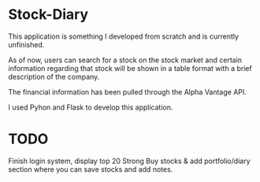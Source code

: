 # Stock-Diary

This application is something I developed from scratch and is currently unfinished.

As of now, users can search for a stock on the stock market and certain information regarding that stock will be shown in a table format with a brief description of the company.

The financial information has been pulled through the Alpha Vantage API.

I used Pyhon and Flask to develop this application.

# TODO
Finish login system, display top 20 Strong Buy stocks & add portfolio/diary section where you can save stocks and add notes.
